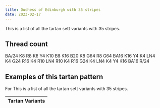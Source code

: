 ```yaml
---
title: Duchess of Edinburgh with 35 stripes
date: 2023-02-17
---
```

This is a list of all the tartan sett variants with 35 stripes.

## Thread count
BA/24 K8 R8 K8 Y4 K10 B8 K16 B20 K8 G64 R8 G64 BA16 K16 Y4 K4 LN4 K4 G24 R16 K4 R10 LN4 R10 K4 R16 G24 K4 LN4 K4 Y4 K16 BA16 R/24

## Examples of this tartan pattern
For This is a list of all the tartan sett variants with 35 stripes.

| Tartan Variants |
|---------------|
